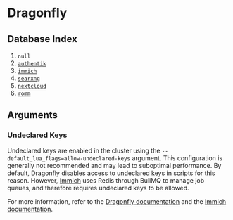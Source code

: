 # Dragonfly

## Database Index

1. `null`
2. [`authentik`](../kubernetes/apps/security/authentik/)
3. [`immich`](../kubernetes/apps/self-hosted/immich/)
4. [`searxng`](../kubernetes/apps/self-hosted/searxng/)
5. [`nextcloud`](../kubernetes/apps/self-hosted/nextcloud/)
6. [`romm`](../kubernetes/apps/games/romm/)

## Arguments

### Undeclared Keys

Undeclared keys are enabled in the cluster using the `--default_lua_flags=allow-undeclared-keys` argument. This configuration is generally not recommended and may lead to suboptimal performance. By default, Dragonfly disables access to undeclared keys in scripts for this reason. However, [Immich](../kubernetes/apps/self-hosted/immich/) uses Redis through BullMQ to manage job queues, and therefore requires undeclared keys to be allowed.

For more information, refer to the [Dragonfly documentation](https://www.dragonflydb.io/docs/integrations/bullmq#using-undeclared-keys-not-optimized) and the [Immich documentation](https://immich.app/docs/developer/architecture#redis).
